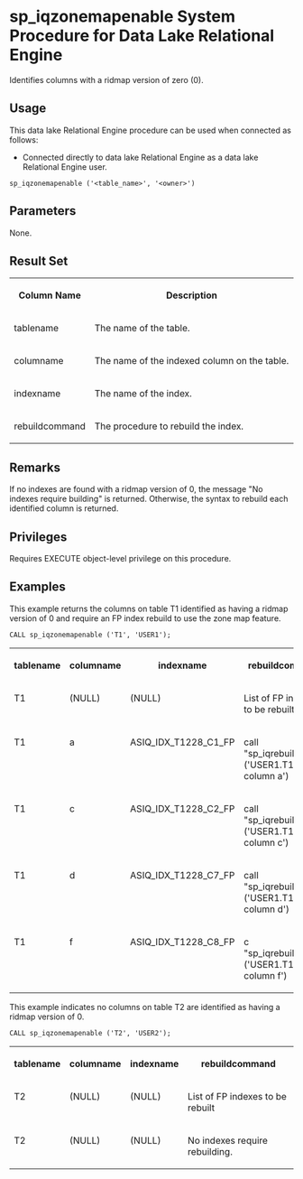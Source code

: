 <!-- loio620016d0cba8496b9ae75bdcd7533083 -->

# sp\_iqzonemapenable System Procedure for Data Lake Relational Engine

Identifies columns with a ridmap version of zero \(0\).



<a name="loio620016d0cba8496b9ae75bdcd7533083__section_umy_gqn_14b"/>

## Usage

This data lake Relational Engine procedure can be used when connected as follows:

-   Connected directly to data lake Relational Engine as a data lake Relational Engine user.



```
sp_iqzonemapenable ('<table_name>', '<owner>')
```



<a name="loio620016d0cba8496b9ae75bdcd7533083__section_vd1_pz3_yyb"/>

## Parameters

None.



<a name="loio620016d0cba8496b9ae75bdcd7533083__section_z2h_zjy_rcb"/>

## Result Set


<table>
<tr>
<th valign="top">

Column Name

</th>
<th valign="top">

Description

</th>
</tr>
<tr>
<td valign="top">

tablename

</td>
<td valign="top">

The name of the table.

</td>
</tr>
<tr>
<td valign="top">

columname

</td>
<td valign="top">

The name of the indexed column on the table.

</td>
</tr>
<tr>
<td valign="top">

indexname

</td>
<td valign="top">

The name of the index.

</td>
</tr>
<tr>
<td valign="top">

rebuildcommand

</td>
<td valign="top">

The procedure to rebuild the index.

</td>
</tr>
</table>



<a name="loio620016d0cba8496b9ae75bdcd7533083__section_vxv_zjy_rcb"/>

## Remarks

If no indexes are found with a ridmap version of 0, the message "No indexes require building" is returned. Otherwise, the syntax to rebuild each identified column is returned.



<a name="loio620016d0cba8496b9ae75bdcd7533083__section_lt1_bky_rcb"/>

## Privileges

Requires EXECUTE object-level privilege on this procedure.



<a name="loio620016d0cba8496b9ae75bdcd7533083__section_kqq_bky_rcb"/>

## Examples

This example returns the columns on table T1 identified as having a ridmap version of 0 and require an FP index rebuild to use the zone map feature.

```
CALL sp_iqzonemapenable ('T1', 'USER1');
```


<table>
<tr>
<th valign="top">

tablename

</th>
<th valign="top">

columname

</th>
<th valign="top">

indexname

</th>
<th valign="top">

rebuildcommand

</th>
</tr>
<tr>
<td valign="top">

T1

</td>
<td valign="top">

\(NULL\)

</td>
<td valign="top">

\(NULL\)

</td>
<td valign="top">

List of FP indexes to be rebuilt

</td>
</tr>
<tr>
<td valign="top">

T1

</td>
<td valign="top">

a

</td>
<td valign="top">

ASIQ\_IDX\_T1228\_C1\_FP

</td>
<td valign="top">

call "sp\_iqrebuildindex"\('USER1.T1', column a'\)

</td>
</tr>
<tr>
<td valign="top">

T1

</td>
<td valign="top">

c

</td>
<td valign="top">

ASIQ\_IDX\_T1228\_C2\_FP

</td>
<td valign="top">

call "sp\_iqrebuildindex"\('USER1.T1', column c'\)

</td>
</tr>
<tr>
<td valign="top">

T1

</td>
<td valign="top">

d

</td>
<td valign="top">

ASIQ\_IDX\_T1228\_C7\_FP

</td>
<td valign="top">

call "sp\_iqrebuildindex"\('USER1.T1', column d'\)

</td>
</tr>
<tr>
<td valign="top">

T1

</td>
<td valign="top">

f

</td>
<td valign="top">

ASIQ\_IDX\_T1228\_C8\_FP

</td>
<td valign="top">

c "sp\_iqrebuildindex"\('USER1.T1', column f'\)

</td>
</tr>
</table>

This example indicates no columns on table T2 are identified as having a ridmap version of 0.

```
CALL sp_iqzonemapenable ('T2', 'USER2');
```


<table>
<tr>
<th valign="top">

tablename

</th>
<th valign="top">

columname

</th>
<th valign="top">

indexname

</th>
<th valign="top">

rebuildcommand

</th>
</tr>
<tr>
<td valign="top">

T2

</td>
<td valign="top">

\(NULL\)

</td>
<td valign="top">

\(NULL\)

</td>
<td valign="top">

List of FP indexes to be rebuilt

</td>
</tr>
<tr>
<td valign="top">

T2

</td>
<td valign="top">

\(NULL\)

</td>
<td valign="top">

\(NULL\)

</td>
<td valign="top">

No indexes require rebuilding.

</td>
</tr>
</table>

